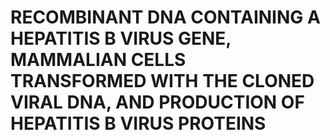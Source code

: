 # RECOMBINANT DNA CONTAINING A HEPATITIS B VIRUS GENE, MAMMALIAN CELLS TRANSFORMED WITH THE CLONED VIRAL DNA, AND PRODUCTION OF HEPATITIS B VIRUS PROTEINS